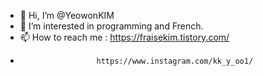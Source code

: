 - 👋 Hi, I’m @YeowonKIM
- 👀 I’m interested in programming and French.
- 📫 How to reach me : https://fraisekim.tistory.com/
-                      https://www.instagram.com/kk_y_oo1/

<!---
YeowonKIM/YeowonKIM is a ✨ special ✨ repository because its `README.md` (this file) appears on your GitHub profile.
You can click the Preview link to take a look at your changes.
--->
